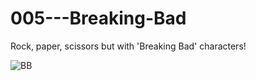 # 005---Breaking-Bad
Rock, paper, scissors but with 'Breaking Bad' characters!

![BB](https://user-images.githubusercontent.com/83606701/159157706-9fe7b687-58bd-4f4d-8f90-4907b3de7f0f.JPG)
